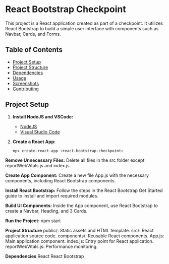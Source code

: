 # React Bootstrap Checkpoint
This project is a React application created as part of a checkpoint. It utilizes React Bootstrap to build a simple user interface with components such as Navbar, Cards, and Forms.

## Table of Contents
- [Project Setup](#project-setup)
- [Project Structure](#project-structure)
- [Dependencies](#dependencies)
- [Usage](#usage)
- [Screenshots](#screenshots)
- [Contributing](#contributing)

## Project Setup

1. **Install NodeJS and VSCode:**
   - [NodeJS](https://nodejs.org/en)
   - [Visual Studio Code](https://code.visualstudio.com/)

2. **Create a React App:**
   ```bash
   npx create-react-app <react-bootstrap-checkpoint>


**Remove Unnecessary Files:**
Delete all files in the src folder except reportWebVitals.js and index.js.

**Create App Component:**
Create a new file App.js with the necessary components, including React Bootstrap components.

**Install React Bootstrap:**
Follow the steps in the React Bootstrap Get Started guide to install and import required modules.

**Build UI Components:**
Inside the App component, use React Bootstrap to create a Navbar, Heading, and 3 Cards.

**Run the Project:**
npm start

**Project Structure**
public/: Static assets and HTML template.
src/: React application source code.
components/: Reusable React components.
App.js: Main application component.
index.js: Entry point for React application.
reportWebVitals.js: Performance monitoring.

**Dependencies**
React
React Bootstrap
